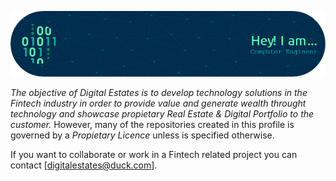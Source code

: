![Header](./github-header-engineer.png)

<p>
<em>The objective of Digital Estates is to develop technology solutions in the Fintech industry in order to provide value and generate wealth throught technology and showcase propietary Real Estate & Digital Portfolio to the customer.</em> However, many of the repositories created in this profile is governed by a <em>Propietary Licence</em> unless is specified otherwise.<br>

If you want to collaborate or work in a Fintech related project you can contact [digitalestates@duck.com].

</p>
